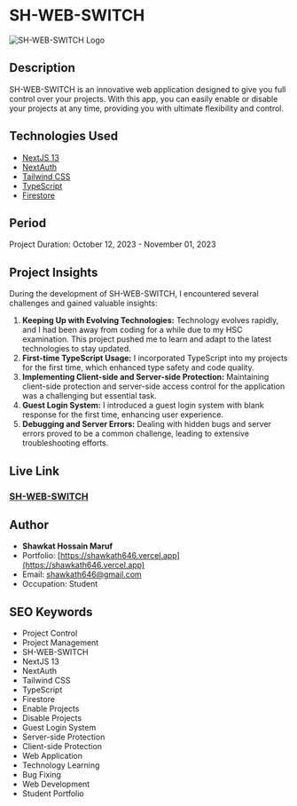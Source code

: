 # SH-WEB-SWITCH

![SH-WEB-SWITCH Logo](https://your-image-url.com)

## Description
SH-WEB-SWITCH is an innovative web application designed to give you full control over your projects. With this app, you can easily enable or disable your projects at any time, providing you with ultimate flexibility and control.

## Technologies Used
- [NextJS 13](https://nextjs.org/)
- [NextAuth](https://next-auth.js.org/)
- [Tailwind CSS](https://tailwindcss.com/)
- [TypeScript](https://www.typescriptlang.org/)
- [Firestore](https://firebase.google.com/docs/firestore)

## Period
Project Duration: October 12, 2023 - November 01, 2023

## Project Insights
During the development of SH-WEB-SWITCH, I encountered several challenges and gained valuable insights:
1. **Keeping Up with Evolving Technologies:** Technology evolves rapidly, and I had been away from coding for a while due to my HSC examination. This project pushed me to learn and adapt to the latest technologies to stay updated.
2. **First-time TypeScript Usage:** I incorporated TypeScript into my projects for the first time, which enhanced type safety and code quality.
3. **Implementing Client-side and Server-side Protection:** Maintaining client-side protection and server-side access control for the application was a challenging but essential task.
4. **Guest Login System:** I introduced a guest login system with blank response for the first time, enhancing user experience.
5. **Debugging and Server Errors:** Dealing with hidden bugs and server errors proved to be a common challenge, leading to extensive troubleshooting efforts.

## Live Link
### [SH-WEB-SWITCH](https://shwebswitch.vercel.app)

## Author
- **Shawkat Hossain Maruf**
- Portfolio: [https://shawkath646.vercel.app](https://shawkath646.vercel.app)
- Email: shawkath646@gmail.com
- Occupation: Student

## SEO Keywords
- Project Control
- Project Management
- SH-WEB-SWITCH
- NextJS 13
- NextAuth
- Tailwind CSS
- TypeScript
- Firestore
- Enable Projects
- Disable Projects
- Guest Login System
- Server-side Protection
- Client-side Protection
- Web Application
- Technology Learning
- Bug Fixing
- Web Development
- Student Portfolio